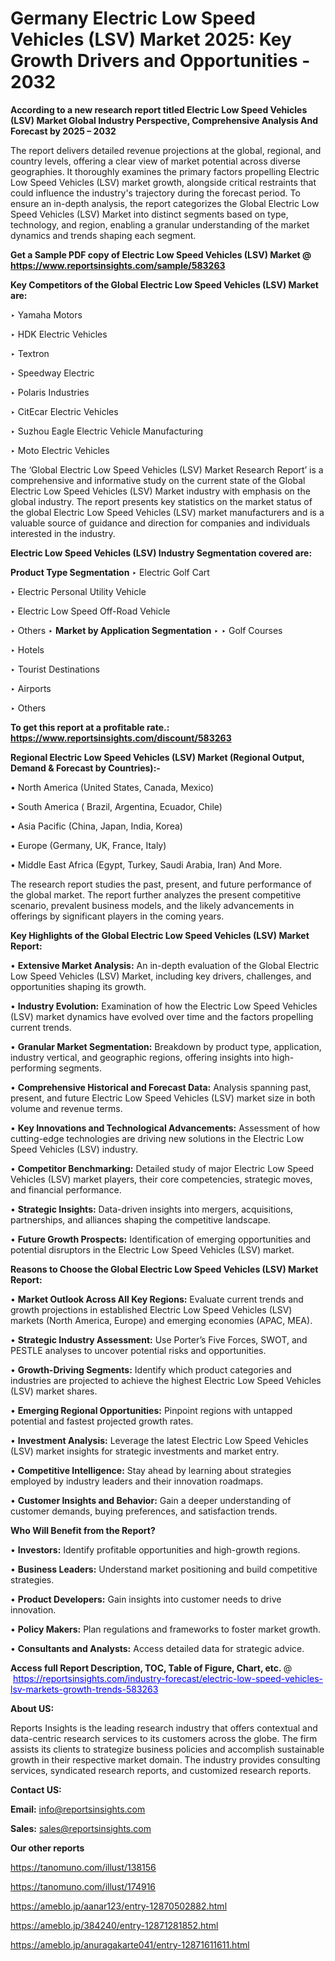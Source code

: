# Germany Electric Low Speed Vehicles (LSV) Market 2025: Key Growth Drivers and Opportunities - 2032

<strong>According to a new research report titled Electric Low Speed Vehicles (LSV) Market Global Industry Perspective, Comprehensive Analysis And Forecast by 2025 – 2032</strong>

The report delivers detailed revenue projections at the global, regional, and country levels, offering a clear view of market potential across diverse geographies. It thoroughly examines the primary factors propelling Electric Low Speed Vehicles (LSV) market growth, alongside critical restraints that could influence the industry's trajectory during the forecast period. To ensure an in-depth analysis, the report categorizes the Global Electric Low Speed Vehicles (LSV) Market into distinct segments based on type, technology, and region, enabling a granular understanding of the market dynamics and trends shaping each segment.

<strong>Get a Sample PDF copy of Electric Low Speed Vehicles (LSV) Market </strong><strong>@<a href=https://www.reportsinsights.com/sample/583263 style=color:#0000ff;> https://www.reportsinsights.com/sample/583263</a></strong></font>

<strong>Key Competitors of the Global Electric Low Speed Vehicles (LSV) Market are:</strong>

‣ Yamaha Motors

‣ HDK Electric Vehicles

‣ Textron

‣ Speedway Electric

‣ Polaris Industries

‣ CitEcar Electric Vehicles

‣ Suzhou Eagle Electric Vehicle Manufacturing

‣ Moto Electric Vehicles

The ‘Global Electric Low Speed Vehicles (LSV) Market Research Report’ is a comprehensive and informative study on the current state of the Global Electric Low Speed Vehicles (LSV) Market industry with emphasis on the global industry. The report presents key statistics on the market status of the global Electric Low Speed Vehicles (LSV) market manufacturers and is a valuable source of guidance and direction for companies and individuals interested in the industry.

<strong>Electric Low Speed Vehicles (LSV) Industry Segmentation covered are:</strong>

<strong>Product Type Segmentation</strong>
‣
Electric Golf Cart

‣ Electric Personal Utility Vehicle

‣ Electric Low Speed Off-Road Vehicle

‣ Others
‣ 
<strong>Market by Application Segmentation</strong>
‣
‣  Golf Courses

‣ Hotels

‣ Tourist Destinations

‣ Airports

‣ Others

<strong>To get this report at a profitable rate.: <a href=https://www.reportsinsights.com/discount/583263 style=color:#0000ff;>https://www.reportsinsights.com/discount/583263</a></strong></font>

<strong>Regional Electric Low Speed Vehicles (LSV) Market (Regional Output, Demand &amp; Forecast by Countries):-</strong>

• North America (United States, Canada, Mexico)

• South America ( Brazil, Argentina, Ecuador, Chile)

• Asia Pacific (China, Japan, India, Korea)

• Europe (Germany, UK, France, Italy)

• Middle East Africa (Egypt, Turkey, Saudi Arabia, Iran) And More.

The research report studies the past, present, and future performance of the global market. The report further analyzes the present competitive scenario, prevalent business models, and the likely advancements in offerings by significant players in the coming years.

<strong>Key Highlights of the Global Electric Low Speed Vehicles (LSV) Market Report:</strong>

• <strong>Extensive Market Analysis:</strong> An in-depth evaluation of the Global Electric Low Speed Vehicles (LSV) Market, including key drivers, challenges, and opportunities shaping its growth.

• <strong>Industry Evolution:</strong> Examination of how the Electric Low Speed Vehicles (LSV) market dynamics have evolved over time and the factors propelling current trends.

• <strong>Granular Market Segmentation:</strong> Breakdown by product type, application, industry vertical, and geographic regions, offering insights into high-performing segments.

• <strong>Comprehensive Historical and Forecast Data:</strong> Analysis spanning past, present, and future Electric Low Speed Vehicles (LSV) market size in both volume and revenue terms.

• <strong>Key Innovations and Technological Advancements:</strong> Assessment of how cutting-edge technologies are driving new solutions in the Electric Low Speed Vehicles (LSV) industry.

• <strong>Competitor Benchmarking:</strong> Detailed study of major Electric Low Speed Vehicles (LSV) market players, their core competencies, strategic moves, and financial performance.

• <strong>Strategic Insights:</strong> Data-driven insights into mergers, acquisitions, partnerships, and alliances shaping the competitive landscape.

• <strong>Future Growth Prospects:</strong> Identification of emerging opportunities and potential disruptors in the Electric Low Speed Vehicles (LSV) market.

<strong>Reasons to Choose the Global Electric Low Speed Vehicles (LSV) Market Report:</strong>

• <strong>Market Outlook Across All Key Regions:</strong> Evaluate current trends and growth projections in established Electric Low Speed Vehicles (LSV) markets (North America, Europe) and emerging economies (APAC, MEA).

• <strong>Strategic Industry Assessment:</strong> Use Porter’s Five Forces, SWOT, and PESTLE analyses to uncover potential risks and opportunities.

• <strong>Growth-Driving Segments:</strong> Identify which product categories and industries are projected to achieve the highest Electric Low Speed Vehicles (LSV) market shares.

• <strong>Emerging Regional Opportunities:</strong> Pinpoint regions with untapped potential and fastest projected growth rates.

• <strong>Investment Analysis:</strong> Leverage the latest Electric Low Speed Vehicles (LSV) market insights for strategic investments and market entry.

• <strong>Competitive Intelligence:</strong> Stay ahead by learning about strategies employed by industry leaders and their innovation roadmaps.

• <strong>Customer Insights and Behavior:</strong> Gain a deeper understanding of customer demands, buying preferences, and satisfaction trends.

<strong>Who Will Benefit from the Report?</strong>

• <strong>Investors:</strong> Identify profitable opportunities and high-growth regions.

• <strong>Business Leaders:</strong> Understand market positioning and build competitive strategies.

• <strong>Product Developers:</strong> Gain insights into customer needs to drive innovation.

• <strong>Policy Makers:</strong> Plan regulations and frameworks to foster market growth.

• <strong>Consultants and Analysts:</strong> Access detailed data for strategic advice.
</ul>
<strong>Access full Report Description, TOC, Table of Figure, Chart, etc. </strong>@  <a href=https://reportsinsights.com/industry-forecast/electric-low-speed-vehicles-lsv-markets-growth-trends-583263 style=color:#0000ff;>https://reportsinsights.com/industry-forecast/electric-low-speed-vehicles-lsv-markets-growth-trends-583263</a></font>

<strong><strong>About US</strong>:</strong>

Reports Insights is the leading research industry that offers contextual and data-centric research services to its customers across the globe. The firm assists its clients to strategize business policies and accomplish sustainable growth in their respective market domain. The industry provides consulting services, syndicated research reports, and customized research reports.

<strong>Contact US:</strong>

<p class=""""><b>Email:</b> <a href=mailto:info@reportsinsights.com>info@reportsinsights.com</a></p>
<p class=""""><b>Sales:</b> <a href=mailto:sales@reportsinsights.com>sales@reportsinsights.com</a></p>

<strong>Our other reports</strong>

<a href=https://tanomuno.com/illust/138156>https://tanomuno.com/illust/138156</a>

<a href=https://tanomuno.com/illust/174916>https://tanomuno.com/illust/174916</a>

<a href=https://ameblo.jp/aanar123/entry-12870502882.html>https://ameblo.jp/aanar123/entry-12870502882.html</a>

<a href=https://ameblo.jp/384240/entry-12871281852.html>https://ameblo.jp/384240/entry-12871281852.html</a>

<a href=https://ameblo.jp/anuragakarte041/entry-12871611611.html>https://ameblo.jp/anuragakarte041/entry-12871611611.html</a>
